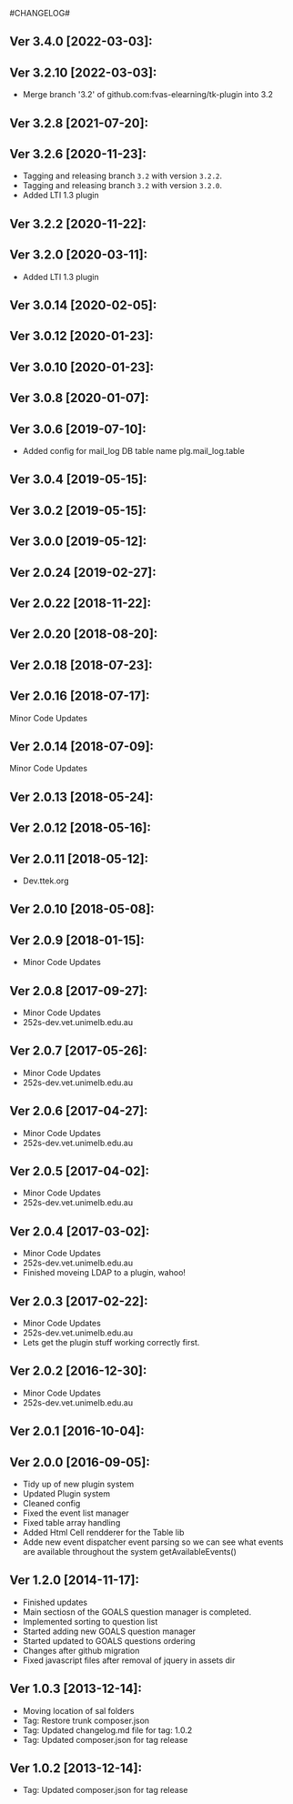 #CHANGELOG#

Ver 3.4.0 [2022-03-03]:
-------------------------------


Ver 3.2.10 [2022-03-03]:
-------------------------------
  - Merge branch '3.2' of github.com:fvas-elearning/tk-plugin into 3.2


Ver 3.2.8 [2021-07-20]:
-------------------------------


Ver 3.2.6 [2020-11-23]:
-------------------------------
  - Tagging and releasing branch `3.2` with version `3.2.2`.
  - Tagging and releasing branch `3.2` with version `3.2.0`.
  - Added LTI 1.3 plugin


Ver 3.2.2 [2020-11-22]:
-------------------------------


Ver 3.2.0 [2020-03-11]:
-------------------------------
  - Added LTI 1.3 plugin


Ver 3.0.14 [2020-02-05]:
-------------------------------


Ver 3.0.12 [2020-01-23]:
-------------------------------


Ver 3.0.10 [2020-01-23]:
-------------------------------


Ver 3.0.8 [2020-01-07]:
-------------------------------


Ver 3.0.6 [2019-07-10]:
-------------------------------
  - Added config for mail_log DB table name plg.mail_log.table


Ver 3.0.4 [2019-05-15]:
-------------------------------


Ver 3.0.2 [2019-05-15]:
-------------------------------


Ver 3.0.0 [2019-05-12]:
-------------------------------


Ver 2.0.24 [2019-02-27]:
-------------------------------


Ver 2.0.22 [2018-11-22]:
-------------------------------


Ver 2.0.20 [2018-08-20]:
-------------------------------


Ver 2.0.18 [2018-07-23]:
-------------------------------


Ver 2.0.16 [2018-07-17]:
-------------------------------
Minor Code Updates


Ver 2.0.14 [2018-07-09]:
-------------------------------
Minor Code Updates


Ver 2.0.13 [2018-05-24]:
-------------------------------


Ver 2.0.12 [2018-05-16]:
-------------------------------


Ver 2.0.11 [2018-05-12]:
-------------------------------
 - Dev.ttek.org


Ver 2.0.10 [2018-05-08]:
-------------------------------


Ver 2.0.9 [2018-01-15]:
-------------------------------
 - Minor Code Updates


Ver 2.0.8 [2017-09-27]:
-------------------------------
 - Minor Code Updates
 - 252s-dev.vet.unimelb.edu.au


Ver 2.0.7 [2017-05-26]:
-------------------------------
 - Minor Code Updates
 - 252s-dev.vet.unimelb.edu.au


Ver 2.0.6 [2017-04-27]:
-------------------------------
 - Minor Code Updates
 - 252s-dev.vet.unimelb.edu.au


Ver 2.0.5 [2017-04-02]:
-------------------------------
 - Minor Code Updates
 - 252s-dev.vet.unimelb.edu.au


Ver 2.0.4 [2017-03-02]:
-------------------------------
 - Minor Code Updates
 - 252s-dev.vet.unimelb.edu.au
 - Finished moveing LDAP to a plugin, wahoo!


Ver 2.0.3 [2017-02-22]:
-------------------------------
 - Minor Code Updates
 - 252s-dev.vet.unimelb.edu.au
 - Lets get the plugin stuff working correctly first.


Ver 2.0.2 [2016-12-30]:
-------------------------------
 - Minor Code Updates
 - 252s-dev.vet.unimelb.edu.au


Ver 2.0.1 [2016-10-04]:
-------------------------------


Ver 2.0.0 [2016-09-05]:
-------------------------------
 - Tidy up of new plugin system
 - Updated Plugin system
 - Cleaned config
 - Fixed the event list manager
 - Fixed table array handling
 - Added Html Cell rendderer for the Table lib
 - Adde new event dispatcher event parsing so we can see what events are available throughout the
   system getAvailableEvents()


Ver 1.2.0 [2014-11-17]:
----------------
 - Finished updates
 - Main sectiosn of the GOALS question manager is completed.
 - Implemented sorting to question list
 - Started adding new GOALS question manager
 - Started updated to GOALS questions ordering
 - Changes after github migration
 - Fixed javascript files after removal of jquery in assets dir


Ver 1.0.3 [2013-12-14]:
----------------
 - Moving location of sal folders
 - Tag: Restore trunk composer.json
 - Tag: Updated changelog.md file for tag: 1.0.2
 - Tag: Updated composer.json for tag release


Ver 1.0.2 [2013-12-14]:
----------------
 - Tag: Updated composer.json for tag release


